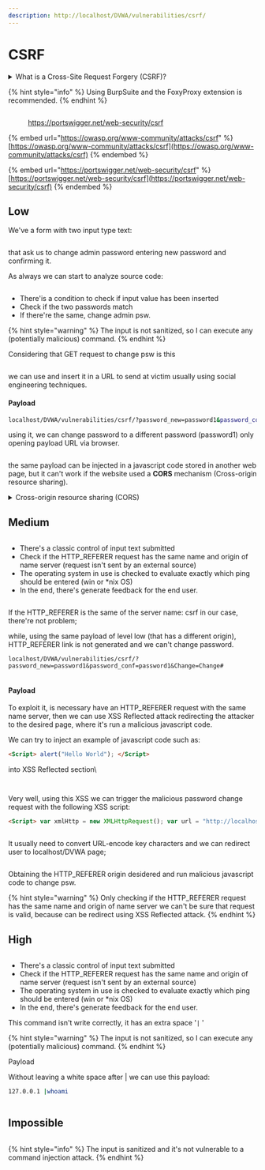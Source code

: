 ```yaml
---
description: http://localhost/DVWA/vulnerabilities/csrf/
---
```


# CSRF

<details>

<summary>What is a Cross-Site Request Forgery (CSRF)?</summary>

CSRF stands for Cross-Site Request Forgery. It is a type of security vulnerability that occurs when an attacker tricks a user's browser into making an unintended and potentially malicious request on a website where the user is authenticated. The attack takes advantage of the fact that many websites rely solely on the user's authentication credentials (such as cookies) to determine the legitimacy of a request.

Here's a basic scenario of how CSRF works:

1. The victim logs into a legitimate website and receives authentication credentials (e.g., a session cookie).
2. While the victim is still authenticated, the attacker lures the victim into clicking on a specially crafted link or visiting a malicious website.
3. The malicious website or link contains a request to perform an action on the targeted website, using the victim's authentication credentials stored in the browser.
4. The browser, trusting the authentication credentials, sends the request to the legitimate website on behalf of the authenticated user, unknowingly carrying out the attacker's instructions.
5. The targeted website, not recognizing the request as malicious, performs the action as if it were a legitimate request from the authenticated user.

CSRF attacks can result in various malicious actions, such as changing account settings, making financial transactions, or even performing actions with elevated privileges if the targeted user has administrative rights.

To prevent CSRF attacks, web developers often use techniques such as anti-CSRF tokens, which are unique tokens embedded in forms or requests to verify the legitimacy of the request. These tokens make it more challenging for attackers to forge requests because they would need to obtain the token, which is typically tied to the user's session.

</details>

{% hint style="info" %}
Using BurpSuite and the FoxyProxy extension is recommended.
{% endhint %}

<figure><img src="../.gitbook/assets/image (1).png" alt=""><figcaption><p><a href="https://portswigger.net/web-security/csrf">https://portswigger.net/web-security/csrf</a></p></figcaption></figure>

{% embed url="https://owasp.org/www-community/attacks/csrf" %}
[https://owasp.org/www-community/attacks/csrf](https://owasp.org/www-community/attacks/csrf)
{% endembed %}

{% embed url="https://portswigger.net/web-security/csrf" %}
[https://portswigger.net/web-security/csrf](https://portswigger.net/web-security/csrf)
{% endembed %}

## Low

We've a form with two input type text:

<figure><img src="../.gitbook/assets/image.png" alt=""><figcaption></figcaption></figure>

that ask us to change admin password entering new password and confirming it.

As always we can start to analyze source code:

<figure><img src="../.gitbook/assets/image (2).png" alt=""><figcaption></figcaption></figure>

* There'is a condition to check if input value has been inserted
* Check if the two passwords match
* If there're the same, change admin psw.

{% hint style="warning" %}
The input is not sanitized, so I can execute any (potentially malicious) command.
{% endhint %}

Considering that GET request to change psw is this

<figure><img src="../.gitbook/assets/image (3).png" alt=""><figcaption></figcaption></figure>

we can use and insert it in a URL to send at victim usually using social engineering techniques.

#### Payload

```bash
localhost/DVWA/vulnerabilities/csrf/?password_new=password1&password_conf=password1&Change=Change#
```

using it, we can change password to a different password (password1) only opening payload URL via browser.

<figure><img src="../.gitbook/assets/image (4).png" alt=""><figcaption></figcaption></figure>

the same payload can be injected in a javascript code stored in another web page, but it can't work if the website used a **CORS** mechanism (Cross-origin resource sharing).

<details>

<summary>Cross-origin resource sharing (CORS)</summary>

Cross-origin resource sharing is an HTTP-header based mechanism that allows a server to indicate any origins (domain, scheme, or port) other than its own from which a browser should permit loading resources. CORS also relies on a mechanism by which browsers make a "preflight" request to the server hosting the cross-origin resource, in order to check that the server will permit the actual request.

</details>

## Medium

<figure><img src="../.gitbook/assets/image (91).png" alt=""><figcaption></figcaption></figure>

* There's a classic control of input text submitted
* Check if the HTTP\_REFERER request has the same name and origin of name server (request isn't sent by an external source)
* The operating system in use is checked to evaluate exactly which ping should be entered (win or \*nix OS)
* In the end, there's generate feedback for the end user.

<figure><img src="../.gitbook/assets/image (92).png" alt=""><figcaption></figcaption></figure>

If the HTTP\_REFERER is the same of the server name: csrf in our case, there're not problem;

while, using the same payload of level low (that has a different origin), HTTP\_REFERER link is not generated and we can't change password.

```url
localhost/DVWA/vulnerabilities/csrf/?password_new=password1&password_conf=password1&Change=Change#
```

<figure><img src="../.gitbook/assets/image (93).png" alt=""><figcaption></figcaption></figure>

#### Payload

To exploit it, is necessary have an HTTP\_REFERER request with the same name server, then we can use XSS Reflected attack redirecting the attacker to the desired page, where it's run a malicious javascript code.

We can try to inject an example of javascript code such as:&#x20;

```html
<Script> alert("Hello World"); </Script>
```

into XSS Reflected section\


<figure><img src="../.gitbook/assets/image (94).png" alt=""><figcaption></figcaption></figure>

<div align="left">

<figure><img src="../.gitbook/assets/image (95).png" alt=""><figcaption></figcaption></figure>

</div>

Very well, using this XSS we can trigger the malicious password change request with the following XSS script:

```html
<Script> var xmlHttp = new XMLHttpRequest(); var url = "http://localhost/DVWA//vulnerabilities/csrf/?password_new=newpass&password_conf=newpass&Change=Change"; xmlHttp.open("GET", url, false); xmlHttp.send(null); </Script>
```

<figure><img src="../.gitbook/assets/image (98).png" alt=""><figcaption></figcaption></figure>

It usually need to convert URL-encode key characters and we can redirect user to localhost/DVWA page;

<figure><img src="../.gitbook/assets/image (99).png" alt=""><figcaption></figcaption></figure>

Obtaining the HTTP\_REFERER origin desidered and run malicious javascript code to change psw.

{% hint style="warning" %}
Only checking if the HTTP\_REFERER request has the same name and origin of name server we can't be sure that request is valid, because can be redirect using XSS Reflected attack.
{% endhint %}

## High

<figure><img src="../.gitbook/assets/image (100).png" alt=""><figcaption></figcaption></figure>

* There's a classic control of input text submitted
* Check if the HTTP\_REFERER request has the same name and origin of name server (request isn't sent by an external source)
* The operating system in use is checked to evaluate exactly which ping should be entered (win or \*nix OS)
* In the end, there's generate feedback for the end user.















This command isn't write correctly, it has an extra space '`|`  '&#x20;





{% hint style="warning" %}
The input is not sanitized, so I can execute any (potentially malicious) command.
{% endhint %}

Payload

Without leaving a white space after | we can use this payload:

```bash
127.0.0.1 |whoami
```

<figure><img src="../.gitbook/assets/image (11).png" alt=""><figcaption></figcaption></figure>

## Impossible



<figure><img src="../.gitbook/assets/image (12).png" alt=""><figcaption></figcaption></figure>



{% hint style="info" %}
The input is sanitized and it's not vulnerable to a command injection attack.
{% endhint %}
